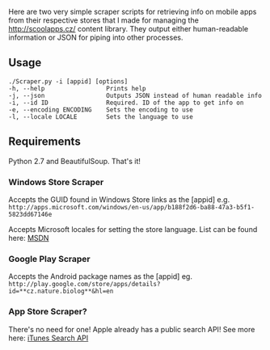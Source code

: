 Here are two very simple scraper scripts for retrieving info on mobile apps from their respective stores that I made for managing the http://scoolapps.cz/ content library. They output either human-readable information or JSON for piping into other processes.

Usage
-----

```
./Scraper.py -i [appid] [options]
-h, --help                 Prints help
-j, --json                 Outputs JSON instead of human readable info
-i, --id ID                Required. ID of the app to get info on
-e, --encoding ENCODING    Sets the encoding to use
-l, --locale LOCALE        Sets the language to use
```

Requirements
------------
Python 2.7 and BeautifulSoup. That's it!

### Windows Store Scraper

Accepts the GUID found in Windows Store links as the [appid]
e.g. `http://apps.microsoft.com/windows/en-us/app/b188f2d6-ba88-47a3-b5f1-5823dd67146e`

Accepts Microsoft locales for setting the store language.
List can be found here: [MSDN](http://msdn.microsoft.com/en-us/library/ee825488.aspx)

### Google Play Scraper

Accepts the Android package names as the [appid]
eg. `http://play.google.com/store/apps/details?id=**cz.nature.biolog**&hl=en`

### App Store Scraper?

There's no need for one! Apple already has a public search API! See more here: [iTunes Search API](https://www.apple.com/itunes/affiliates/resources/documentation/itunes-store-web-service-search-api.html)